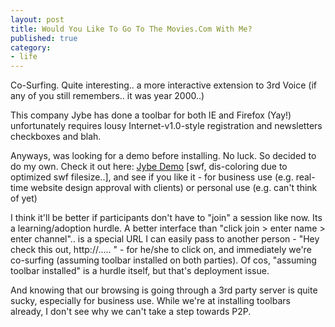 ```yaml
---
layout: post
title: Would You Like To Go To The Movies.Com With Me?
published: true
category:
- life
---
```

Co-Surfing. Quite interesting.. a more interactive extension to 3rd Voice (if any of you still remembers.. it was year 2000..)  
  
This company Jybe has done a toolbar for both IE and Firefox (Yay!) unfortunately requires lousy Internet-v1.0-style registration and newsletters checkboxes and blah.  
  
Anyways, was looking for a demo before installing. No luck. So decided to do my own. Check it out here: [Jybe Demo](http://rails.yanime.org/_doc/Jybe_Review.htm) [swf, dis-coloring due to optimized swf filesize..], and see if you like it - for business use (e.g. real-time website design approval with clients) or personal use (e.g. can't think of yet)  
  
I think it'll be better if participants don't have to "join" a session like now. Its a learning/adoption hurdle. A better interface than "click join \> enter name \> enter channel".. is a special URL I can easily pass to another person - "Hey check this out, http://..... " - for he/she to click on, and immediately we're co-surfing (assuming toolbar installed on both parties). Of cos, "assuming toolbar installed" is a hurdle itself, but that's deployment issue.  
  
And knowing that our browsing is going through a 3rd party server is quite sucky, especially for business use. While we're at installing toolbars already, I don't see why we can't take a step towards P2P.

